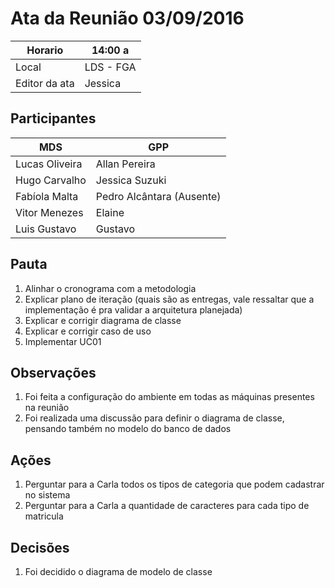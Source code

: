 # Ata da Reunião 03/09/2016


Horario | 14:00 a |
---------|-----------------|
Local   | LDS - FGA |
Editor da ata | Jessica |

## Participantes

MDS | GPP   |
---------|-----------------|
Lucas Oliveira  | Allan Pereira |
Hugo Carvalho|Jessica Suzuki |
Fabíola Malta|Pedro Alcântara (Ausente)|
Vitor Menezes|Elaine |
Luis Gustavo | Gustavo |

## Pauta

1. Alinhar o cronograma com a metodologia
2. Explicar plano de iteração (quais são as entregas, vale ressaltar que a implementação é pra validar a arquitetura planejada)
3. Explicar e corrigir diagrama de classe
4. Explicar e corrigir caso de uso
5. Implementar UC01

## Observações

1. Foi feita a configuração do ambiente em todas as máquinas presentes na reunião
2. Foi realizada uma discussão para definir o diagrama de classe, pensando também no modelo do banco de dados

## Ações

1. Perguntar para a Carla todos os tipos de categoria que podem cadastrar no sistema
2. Perguntar para a Carla a quantidade de caracteres para cada tipo de matricula

## Decisões

1. Foi decidido o diagrama de modelo de classe